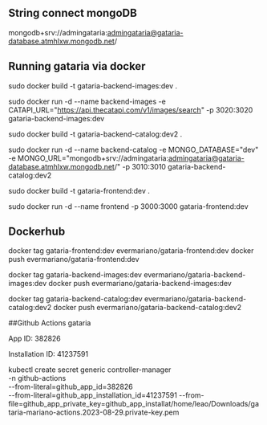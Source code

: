 ## String connect mongoDB

mongodb+srv://admingataria:admingataria@gataria-database.atmhlxw.mongodb.net/

## Running gataria via docker

sudo docker build -t gataria-backend-images:dev .

sudo docker run -d --name backend-images -e CATAPI_URL="https://api.thecatapi.com/v1/images/search" -p 3020:3020 gataria-backend-images:dev

sudo docker build -t gataria-backend-catalog:dev2 .

sudo docker run -d --name backend-catalog -e MONGO_DATABASE="dev" -e MONGO_URL="mongodb+srv://admingataria:admingataria@gataria-database.atmhlxw.mongodb.net/" -p 3010:3010 gataria-backend-catalog:dev2

sudo docker build -t gataria-frontend:dev .

sudo docker run -d --name frontend -p 3000:3000 gataria-frontend:dev

## Dockerhub

docker tag gataria-frontend:dev evermariano/gataria-frontend:dev
docker push evermariano/gataria-frontend:dev

docker tag gataria-backend-images:dev evermariano/gataria-backend-images:dev
docker push evermariano/gataria-backend-images:dev

docker tag gataria-backend-catalog:dev evermariano/gataria-backend-catalog:dev2
docker push evermariano/gataria-backend-catalog:dev2



##Github Actions gataria

App ID: 382826

Installation ID: 41237591

kubectl create secret generic controller-manager \
    -n github-actions \
    --from-literal=github_app_id=382826 \
    --from-literal=github_app_installation_id=41237591
    --from-file=github_app_private_key=github_app_installat/home/leao/Downloads/gataria-mariano-actions.2023-08-29.private-key.pem
